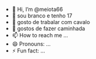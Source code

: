 - 👋 Hi, I’m @meiota66
- 👀 sou branco e tenho 17
- 🌱 gosto de trabalar com cavalo 
- 💞️ gostos de fazer caminhada 
- 📫 How to reach me ...
- 😄 Pronouns: ...
- ⚡ Fun fact: ...

<!---
meiota66/meiota66 is a ✨ special ✨ repository because its `README.md` (this file) appears on your GitHub profile.
You can click the Preview link to take a look at your changes.
--->
